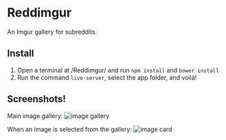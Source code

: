 # Reddimgur
An Imgur gallery for subreddits.

## Install

1. Open a terminal at /Reddimgur/ and run `npm install` and `bower install`
2. Run the command `live-server`, select the app folder, and voilà!

## Screenshots!

Main image gallery:
![image gallery](https://github.com/MurphysTryCatch/Reddimgur/images/galleryScreenshot.png)

When an image is selected from the gallery:
![image card](https://github.com/MurphysTryCatch/Reddimgur/images/imagecardScreenshot.png)
